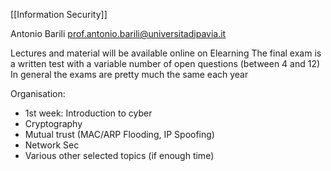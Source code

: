 [[Information Security]]

Antonio Barili
prof.antonio.barili@universitadipavia.it

Lectures and material will be available online on Elearning
The final exam is a written test with a variable number of open questions (between 4 and 12)
	In general the exams are pretty much the same each year

Organisation:
- 1st week: Introduction to cyber
- Cryptography
- Mutual trust (MAC/ARP Flooding, IP Spoofing)
- Network Sec
- Various other selected topics (if enough time)
